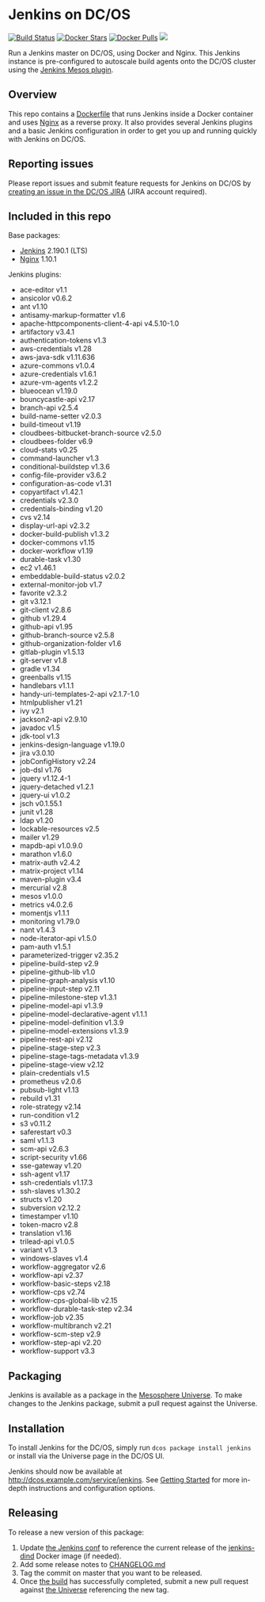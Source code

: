 # Jenkins on DC/OS
[![Build Status](https://jenkins.mesosphere.com/service/jenkins/buildStatus/icon?job=Jenkins/public-jenkins-dcos-master)](https://jenkins.mesosphere.com/service/jenkins/view/Velocity/job/Jenkins/job/public-jenkins-dcos-master/)
[![Docker Stars](https://img.shields.io/docker/stars/mesosphere/jenkins.svg)][docker-hub]
[![Docker Pulls](https://img.shields.io/docker/pulls/mesosphere/jenkins.svg)][docker-hub]
[![](https://images.microbadger.com/badges/image/mesosphere/jenkins.svg)](http://microbadger.com/images/mesosphere/jenkins "Get your own image badge on microbadger.com")

Run a Jenkins master on DC/OS, using Docker and Nginx. This Jenkins instance is pre-configured to autoscale build agents onto the DC/OS cluster using the [Jenkins Mesos plugin][mesos-plugin].

## Overview
This repo contains a [Dockerfile](Dockerfile) that runs Jenkins inside a Docker
container and uses [Nginx][nginx-home] as a reverse proxy. It also provides
several Jenkins plugins and a basic Jenkins configuration in order to get you
up and running quickly with Jenkins on DC/OS.

## Reporting issues

Please report issues and submit feature requests for Jenkins on DC/OS by [creating an issue in the DC/OS JIRA][dcos-jira] (JIRA account required).

## Included in this repo
Base packages:
  * [Jenkins][jenkins-home] 2.190.1 (LTS)
  * [Nginx][nginx-home] 1.10.1

Jenkins plugins:
  * ace-editor v1.1
  * ansicolor v0.6.2
  * ant v1.10
  * antisamy-markup-formatter v1.6
  * apache-httpcomponents-client-4-api v4.5.10-1.0
  * artifactory v3.4.1
  * authentication-tokens v1.3
  * aws-credentials v1.28
  * aws-java-sdk v1.11.636
  * azure-commons v1.0.4
  * azure-credentials v1.6.1
  * azure-vm-agents v1.2.2
  * blueocean v1.19.0
  * bouncycastle-api v2.17
  * branch-api v2.5.4
  * build-name-setter v2.0.3
  * build-timeout v1.19
  * cloudbees-bitbucket-branch-source v2.5.0
  * cloudbees-folder v6.9
  * cloud-stats v0.25
  * command-launcher v1.3
  * conditional-buildstep v1.3.6
  * config-file-provider v3.6.2
  * configuration-as-code v1.31
  * copyartifact v1.42.1
  * credentials v2.3.0
  * credentials-binding v1.20
  * cvs v2.14
  * display-url-api v2.3.2
  * docker-build-publish v1.3.2
  * docker-commons v1.15
  * docker-workflow v1.19
  * durable-task v1.30
  * ec2 v1.46.1
  * embeddable-build-status v2.0.2
  * external-monitor-job v1.7
  * favorite v2.3.2
  * git v3.12.1
  * git-client v2.8.6
  * github v1.29.4
  * github-api v1.95
  * github-branch-source v2.5.8
  * github-organization-folder v1.6
  * gitlab-plugin v1.5.13
  * git-server v1.8
  * gradle v1.34
  * greenballs v1.15
  * handlebars v1.1.1
  * handy-uri-templates-2-api v2.1.7-1.0
  * htmlpublisher v1.21
  * ivy v2.1
  * jackson2-api v2.9.10
  * javadoc v1.5
  * jdk-tool v1.3
  * jenkins-design-language v1.19.0
  * jira v3.0.10
  * jobConfigHistory v2.24
  * job-dsl v1.76
  * jquery v1.12.4-1
  * jquery-detached v1.2.1
  * jquery-ui v1.0.2
  * jsch v0.1.55.1
  * junit v1.28
  * ldap v1.20
  * lockable-resources v2.5
  * mailer v1.29
  * mapdb-api v1.0.9.0
  * marathon v1.6.0
  * matrix-auth v2.4.2
  * matrix-project v1.14
  * maven-plugin v3.4
  * mercurial v2.8
  * mesos v1.0.0
  * metrics v4.0.2.6
  * momentjs v1.1.1
  * monitoring v1.79.0
  * nant v1.4.3
  * node-iterator-api v1.5.0
  * pam-auth v1.5.1
  * parameterized-trigger v2.35.2
  * pipeline-build-step v2.9
  * pipeline-github-lib v1.0
  * pipeline-graph-analysis v1.10
  * pipeline-input-step v2.11
  * pipeline-milestone-step v1.3.1
  * pipeline-model-api v1.3.9
  * pipeline-model-declarative-agent v1.1.1
  * pipeline-model-definition v1.3.9
  * pipeline-model-extensions v1.3.9
  * pipeline-rest-api v2.12
  * pipeline-stage-step v2.3
  * pipeline-stage-tags-metadata v1.3.9
  * pipeline-stage-view v2.12
  * plain-credentials v1.5
  * prometheus v2.0.6
  * pubsub-light v1.13
  * rebuild v1.31
  * role-strategy v2.14
  * run-condition v1.2
  * s3 v0.11.2
  * saferestart v0.3
  * saml v1.1.3
  * scm-api v2.6.3
  * script-security v1.66
  * sse-gateway v1.20
  * ssh-agent v1.17
  * ssh-credentials v1.17.3
  * ssh-slaves v1.30.2
  * structs v1.20
  * subversion v2.12.2
  * timestamper v1.10
  * token-macro v2.8
  * translation v1.16
  * trilead-api v1.0.5
  * variant v1.3
  * windows-slaves v1.4
  * workflow-aggregator v2.6
  * workflow-api v2.37
  * workflow-basic-steps v2.18
  * workflow-cps v2.74
  * workflow-cps-global-lib v2.15
  * workflow-durable-task-step v2.34
  * workflow-job v2.35
  * workflow-multibranch v2.21
  * workflow-scm-step v2.9
  * workflow-step-api v2.20
  * workflow-support v3.3

## Packaging
Jenkins is available as a package in the [Mesosphere Universe][universe].
To make changes to the Jenkins package, submit a pull request against the
Universe.

## Installation

To install Jenkins for the DC/OS, simply run `dcos package install jenkins` or install via the Universe page in the DC/OS UI.

Jenkins should now be available at <http://dcos.example.com/service/jenkins>.
See [Getting Started][getting-started] for more in-depth instructions and
configuration options.

## Releasing
To release a new version of this package:

  1. Update [the Jenkins conf][jenkins-conf] to reference the current release of
  the [jenkins-dind][jenkins-dind] Docker image (if needed).
  2. Add some release notes to [CHANGELOG.md](CHANGELOG.md)
  3. Tag the commit on master that you want to be released.
  4. Once [the build][jenkins-build] has successfully completed, submit a new
  pull request against [the Universe][universe] referencing the new tag.

[dcos-jira]: https://jira.mesosphere.com/secure/CreateIssueDetails!init.jspa?pid=14110&issuetype=3
[docker-hub]: https://hub.docker.com/r/mesosphere/jenkins
[getting-started]: https://docs.mesosphere.com/service-docs/jenkins/quickstart/
[jenkins-conf]: /conf/jenkins/config.xml
[jenkins-dind]: https://github.com/mesosphere/jenkins-dind-agent
[jenkins-home]: https://jenkins-ci.org/
[mesos-plugin]: https://github.com/jenkinsci/mesos-plugin
[nginx-home]: http://nginx.org/en/
[jenkins-build]: https://jenkins.mesosphere.com/service/jenkins/job/public-jenkins-dcos-master/
[universe]: https://github.com/mesosphere/universe

